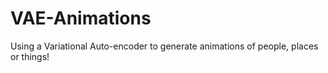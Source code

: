 # VAE-Animations
Using a Variational Auto-encoder to generate animations of people, places or things!
